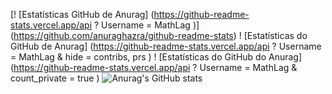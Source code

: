 [! [Estatísticas GitHub de Anurag] (https://github-readme-stats.vercel.app/api ? Username = MathLag )] (https://github.com/anuraghazra/github-readme-stats)
! [Estatísticas do GitHub de Anurag] (https://github-readme-stats.vercel.app/api ? Username = MathLag & hide = contribs, prs )
! [Estatísticas do GitHub do Anurag] (https://github-readme-stats.vercel.app/api ? Username = MathLag & count_private = true )
![Anurag's GitHub stats](https://github-readme-stats.vercel.app/api?username=MathLag&show_icons=true)
